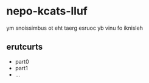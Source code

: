 # nepo-kcats-lluf
ym snoissimbus ot eht taerg esruoc yb vinu fo iknisleh

## erutcurts

- part0
- part1
- ...
